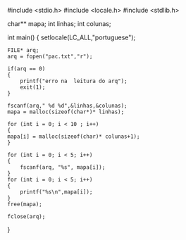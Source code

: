 #include <stdio.h>
#include <locale.h>
#include <stdlib.h>

char** mapa;
int linhas;
int colunas;

int main()
{
	setlocale(LC_ALL,"portuguese");

	FILE* arq;
	arq = fopen("pac.txt","r");

	if(arq == 0)
	{
		printf("erro na  leitura do arq");
		exit(1);
	}

	fscanf(arq," %d %d",&linhas,&colunas);
	mapa = malloc(sizeof(char*)* linhas);
		
	for (int i = 0; i < 10 ; i++)
	{
	mapa[i] = malloc(sizeof(char)* colunas+1);
	}
		
	for (int i = 0; i < 5; i++)
	{
		fscanf(arq, "%s", mapa[i]);
	}
	for (int i = 0; i < 5; i++)
	{
		printf("%s\n",mapa[i]);
	}
	free(mapa);

	fclose(arq);
}
